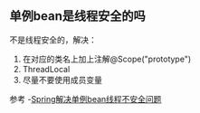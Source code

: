 ## 单例bean是线程安全的吗
不是线程安全的，解决：
1. 在对应的类名上加上注解@Scope("prototype")
2. ThreadLocal
3. 尽量不要使用成员变量

参考
-[Spring解决单例bean线程不安全问题](https://blog.csdn.net/weixin_42324471/article/details/90603651)
